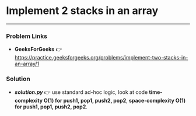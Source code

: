 # Implement 2 stacks in an array

---

### Problem Links
- **__GeeksForGeeks__** :point_right: https://practice.geeksforgeeks.org/problems/implement-two-stacks-in-an-array/1

### Solution
- **_solution.py_** :point_right: use standard ad-hoc logic, look at code **time-complexity O(1) for push1, pop1, push2, pop2**, **space-complexity O(1) for push1, pop1, push2, pop2**.
